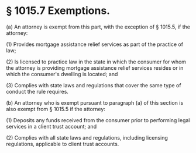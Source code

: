 # § 1015.7   Exemptions.

(a) An attorney is exempt from this part, with the exception of § 1015.5, if the attorney:


(1) Provides mortgage assistance relief services as part of the practice of law;


(2) Is licensed to practice law in the state in which the consumer for whom the attorney is providing mortgage assistance relief services resides or in which the consumer's dwelling is located; and


(3) Complies with state laws and regulations that cover the same type of conduct the rule requires.


(b) An attorney who is exempt pursuant to paragraph (a) of this section is also exempt from § 1015.5 if the attorney:


(1) Deposits any funds received from the consumer prior to performing legal services in a client trust account; and


(2) Complies with all state laws and regulations, including licensing regulations, applicable to client trust accounts.




